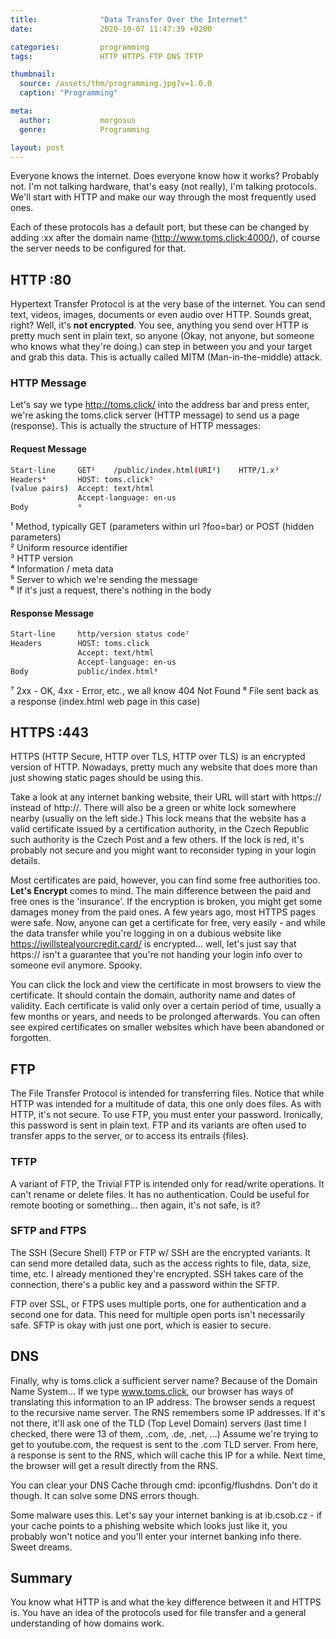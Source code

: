```yaml
---
title:              "Data Transfer Over the Internet"
date:               2020-10-07 11:47:39 +0200

categories:         programming
tags:               HTTP HTTPS FTP DNS TFTP

thumbnail:
  source: /assets/thm/programming.jpg?v=1.0.0
  caption: "Programming"

meta:
  author:           morgosus
  genre:            Programming

layout: post
---
```

Everyone knows the internet. Does everyone know how it works? Probably not. I'm not talking hardware, that's easy (not really), I'm talking protocols. We'll start with HTTP and make our way through the most frequently used ones.

Each of these protocols has a default port, but these can be changed by adding :xx after the domain name (http://www.toms.click:4000/), of course the server needs to be configured for that.

## HTTP :80

Hypertext Transfer Protocol is at the very base of the internet. You can send text, videos, images, documents or even audio over HTTP. Sounds great, right? Well, it's **not encrypted**. You see, anything you send over HTTP is pretty much sent in plain text, so anyone (Okay, not anyone, but someone who knows what they're doing.) can step in between you and your target and grab this data. This is actually called MITM (Man-in-the-middle) attack.

### HTTP Message

Let's say we type http://toms.click/ into the address bar and press enter, we're asking the toms.click server (HTTP message) to send us a page (response). This is actually the structure of HTTP messages:

#### Request Message

```bash
Start-line     GET¹    /public/index.html(URI²)    HTTP/1.x³
Headers⁴       HOST: toms.click⁵
(value pairs)  Accept: text/html
               Accept-language: en-us
Body           ⁶
```

¹ Method, typically GET (parameters within url ?foo=bar) or POST (hidden parameters)  
² Uniform resource identifier  
³ HTTP version  
⁴ Information / meta data  
⁵ Server to which we're sending the message  
⁶ If it's just a request, there's nothing in the body

#### Response Message

```bash
Start-line     http/version status code⁷
Headers        HOST: toms.click
               Accept: text/html
               Accept-language: en-us
Body           public/index.html⁸
```

⁷ 2xx - OK, 4xx - Error, etc., we all know 404 Not Found
⁸ File sent back as a response (index.html web page in this case)

## HTTPS :443

HTTPS (HTTP Secure, HTTP over TLS, HTTP over TLS) is an encrypted version of HTTP. Nowadays, pretty much any website that does more than just showing static pages should be using this.

Take a look at any internet banking website, their URL will start with https:// instead of http://. There will also be a green or white lock somewhere nearby (usually on the left side.) This lock  means that the website has a valid certificate issued by a certification authority, in the Czech Republic such authority is the Czech Post and a few others. If the lock is red, it's probably not secure and you might want to reconsider typing in your login details.

Most certificates are paid, however, you can find some free authorities too. **Let's Encrypt** comes to mind. The main difference between the paid and free ones is the 'insurance'. If the encryption is broken, you might get some damages money from the paid ones. A few years ago, most HTTPS pages were safe. Now, anyone can get a certificate for free, very easily - and while the data transfer while you're logging in on a dubious website like https://iwillstealyourcredit.card/ is encrypted... well, let's just say that https:// isn't a guarantee that you're not handing your login info over to someone evil anymore. Spooky.

You can click the lock and view the certificate in most browsers to view the certificate. It should contain the domain, authority name and dates of validity. Each certificate is valid only over a certain period of time, usually a few months or years, and needs to be prolonged afterwards. You can often see expired certificates on smaller websites which have been abandoned or forgotten.

## FTP

The File Transfer Protocol is intended for transferring files. Notice that while HTTP was intended for a multitude of data, this one only does files. As with HTTP, it's not secure. To use FTP, you must enter your password. Ironically, this password is sent in plain text. FTP and its variants are often used to transfer apps to the server, or to access its entrails (files).

### TFTP

A variant of FTP, the Trivial FTP is intended only for read/write operations. It can't rename or delete files. It has no authentication. Could be useful for remote booting or something... then again, it's not safe, is it?

### SFTP and FTPS

The SSH (Secure Shell) FTP or FTP w/ SSH are the encrypted variants. It can send more detailed data, such as the access rights to file, data, size, time, etc. I already mentioned they're encrypted. SSH takes care of the connection, there's a public key and a password within the SFTP.

FTP over SSL, or FTPS uses multiple ports, one for authentication and a second one for data. This need for multiple open ports isn't necessarily safe. SFTP is okay with just one port, which is easier to secure.

## DNS

Finally, why is toms.click a sufficient server name? Because of the Domain Name System... If we type www.toms.click, our browser has ways of translating this information to an IP address. The browser sends a request to the recursive name server. The RNS remembers some IP addresses. If it's not there, it'll ask one of the TLD (Top Level Domain) servers (last time I checked, there were 13 of them, .com, .de, .net, ...) Assume we're trying to get to youtube.com, the request is sent to the .com TLD server. From here, a response is sent to the RNS, which will cache this IP for a while. Next time, the browser will get a result directly from the RNS.

You can clear your DNS Cache through cmd: ipconfig/flushdns. Don't do it though. It can solve some DNS errors though.

Some malware uses this. Let's say your internet banking is at ib.csob.cz - if your cache points to a phishing website which looks just like it, you probably won't notice and you'll enter your internet banking info there. Sweet dreams.

## Summary

You know what HTTP is and what the key difference between it and HTTPS is. You have an idea of the protocols used for file transfer and a general understanding of how domains work.
